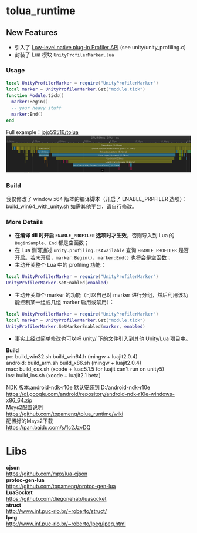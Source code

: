 # tolua_runtime
## New Features
- 引入了 [Low-level native plug-in Profiler API](https://docs.unity3d.com/2020.3/Documentation/Manual/LowLevelNativePluginProfiler.html) (see unity/unity_profiling.c)
- 封装了 Lua 模块 `UnityProfilerMarker.lua`
### Usage
```Lua
local UnityProfilerMarker = require("UnityProfilerMarker")
local marker = UnityProfilerMarker.Get("module.tick")
function Module.tick()
  marker:Begin()
  -- your heavy stuff
  marker:End()
end
```
Full example：[jojo59516/tolua](https://github.com/jojo59516/tolua)
![Profiler-Timeline](https://github.com/jojo59516/tolua/blob/master/Assets/Scenes/Profiler-Timelime.png)

### Build
我仅修改了 window x64 版本的编译脚本（开启了 ENABLE_PRPFILER 选项）：build_win64_with_unity.sh
如需其他平台，请自行修改。

### More Details
- **在编译 dll 时开启 `ENABLE_PROFILER` 选项时才生效**，否则导入到 Lua 的 `BeginSample`、`End` 都是空函数；
- 在 Lua 侧可通过 `unity.profiling.IsAvailable` 查询 `ENABLE_PROFILER` 是否开启。若未开启，`marker:Begin()`、`marker:End()` 也将会是空函数；
- 主动开关整个 Lua 中的 profiling 功能：
```Lua
local UnityProfilerMarker = require("UnityProfilerMarker")
UnityProfilerMarker.SetEnabled(enabled)
```
- 主动开关单个 marker 的功能（可以自己对 marker 进行分组，然后利用该功能控制某一组或几组 marker 启用或禁用）：
```Lua
local UnityProfilerMarker = require("UnityProfilerMarker")
local marker = UnityProfilerMarker.Get("module.tick")
UnityProfilerMarker.SetMarkerEnabled(marker, enabled)
```
- 事实上经过简单修改也可以吧 unity/ 下的文件引入到其他 Unity/Lua 项目中。

**Build**<br>
pc: build_win32.sh build_win64.h  (mingw + luajit2.0.4) <br>
android: build_arm.sh build_x86.sh (mingw + luajit2.0.4) <br>
mac: build_osx.sh (xcode + luac5.1.5 for luajit can't run on unity5) <br>
ios: build_ios.sh (xcode + luajit2.1 beta) <br>

NDK 版本:android-ndk-r10e 默认安装到 D:/android-ndk-r10e<br>
https://dl.google.com/android/repository/android-ndk-r10e-windows-x86_64.zip<br>
Msys2配置说明<br>
https://github.com/topameng/tolua_runtime/wiki<br>
配置好的Msys2下载<br>
https://pan.baidu.com/s/1c2JzvDQ<br>

# Libs
**cjson**<br>
https://github.com/mpx/lua-cjson<br>
**protoc-gen-lua**<br>
https://github.com/topameng/protoc-gen-lua<br>
**LuaSocket** <br>
https://github.com/diegonehab/luasocket<br>
**struct**<br>
http://www.inf.puc-rio.br/~roberto/struct/<br>
**lpeg**<br>
http://www.inf.puc-rio.br/~roberto/lpeg/lpeg.html
